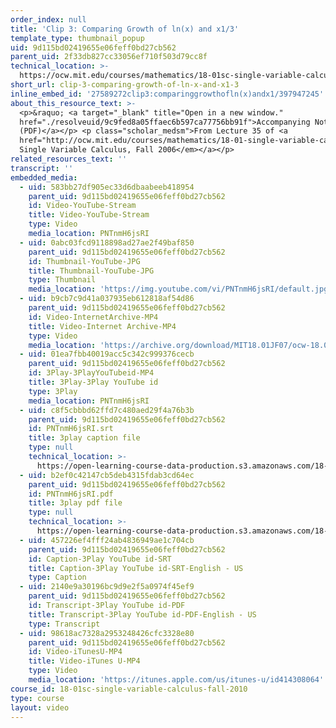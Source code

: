 ```yaml
---
order_index: null
title: 'Clip 3: Comparing Growth of ln(x) and x1/3'
template_type: thumbnail_popup
uid: 9d115bd02419655e06feff0bd27cb562
parent_uid: 2f33db827cc33056ef710f503d79cc8f
technical_location: >-
  https://ocw.mit.edu/courses/mathematics/18-01sc-single-variable-calculus-fall-2010/unit-5-exploring-the-infinite/part-a-lhospitals-rule-and-improper-integrals/session-89-lhospitals-rule-and-rates-of-growth/clip-3-comparing-growth-of-ln-x-and-x1-3
short_url: clip-3-comparing-growth-of-ln-x-and-x1-3
inline_embed_id: '27589272clip3:comparinggrowthofln(x)andx1/397947245'
about_this_resource_text: >-
  <p>&raquo; <a target="_blank" title="Open in a new window."
  href="./resolveuid/9c9fed8a05ffaec6b597ca77756bb91f">Accompanying Notes
  (PDF)</a></p> <p class="scholar_medsm">From Lecture 35 of <a
  href="http://ocw.mit.edu/courses/mathematics/18-01-single-variable-calculus-fall-2006/video-lectures/"><em>18.01
  Single Variable Calculus, Fall 2006</em></a></p>
related_resources_text: ''
transcript: ''
embedded_media:
  - uid: 583bb27df905ec33d6dbaabeeb418954
    parent_uid: 9d115bd02419655e06feff0bd27cb562
    id: Video-YouTube-Stream
    title: Video-YouTube-Stream
    type: Video
    media_location: PNTnmH6jsRI
  - uid: 0abc03fcd9118898ad27ae2f49baf850
    parent_uid: 9d115bd02419655e06feff0bd27cb562
    id: Thumbnail-YouTube-JPG
    title: Thumbnail-YouTube-JPG
    type: Thumbnail
    media_location: 'https://img.youtube.com/vi/PNTnmH6jsRI/default.jpg'
  - uid: b9cb7c9d41a037935eb612818af54d86
    parent_uid: 9d115bd02419655e06feff0bd27cb562
    id: Video-InternetArchive-MP4
    title: Video-Internet Archive-MP4
    type: Video
    media_location: 'https://archive.org/download/MIT18.01JF07/ocw-18.01-f07-lec35_300k.mp4'
  - uid: 01ea7fbb40019acc5c342c999376cecb
    parent_uid: 9d115bd02419655e06feff0bd27cb562
    id: 3Play-3PlayYouTubeid-MP4
    title: 3Play-3Play YouTube id
    type: 3Play
    media_location: PNTnmH6jsRI
  - uid: c8f5cbbbd62ffd7c480aed29f4a76b3b
    parent_uid: 9d115bd02419655e06feff0bd27cb562
    id: PNTnmH6jsRI.srt
    title: 3play caption file
    type: null
    technical_location: >-
      https://open-learning-course-data-production.s3.amazonaws.com/18-01sc-single-variable-calculus-fall-2010/71977004b3260d31bfa6c3e2c58e6dee_PNTnmH6jsRI.srt
  - uid: b2ef0c42147cb5deb4315fdab3cd64ec
    parent_uid: 9d115bd02419655e06feff0bd27cb562
    id: PNTnmH6jsRI.pdf
    title: 3play pdf file
    type: null
    technical_location: >-
      https://open-learning-course-data-production.s3.amazonaws.com/18-01sc-single-variable-calculus-fall-2010/d0336184bc03d71cb0c9c94bcdbd36f5_PNTnmH6jsRI.pdf
  - uid: 457226ef4fff24ab4836949ae1c704cb
    parent_uid: 9d115bd02419655e06feff0bd27cb562
    id: Caption-3Play YouTube id-SRT
    title: Caption-3Play YouTube id-SRT-English - US
    type: Caption
  - uid: 2140e9a30196bc9d9e2f5a0974f45ef9
    parent_uid: 9d115bd02419655e06feff0bd27cb562
    id: Transcript-3Play YouTube id-PDF
    title: Transcript-3Play YouTube id-PDF-English - US
    type: Transcript
  - uid: 98618ac7328a2953248426cfc3328e80
    parent_uid: 9d115bd02419655e06feff0bd27cb562
    id: Video-iTunesU-MP4
    title: Video-iTunes U-MP4
    type: Video
    media_location: 'https://itunes.apple.com/us/itunes-u/id414308064'
course_id: 18-01sc-single-variable-calculus-fall-2010
type: course
layout: video
---
```

